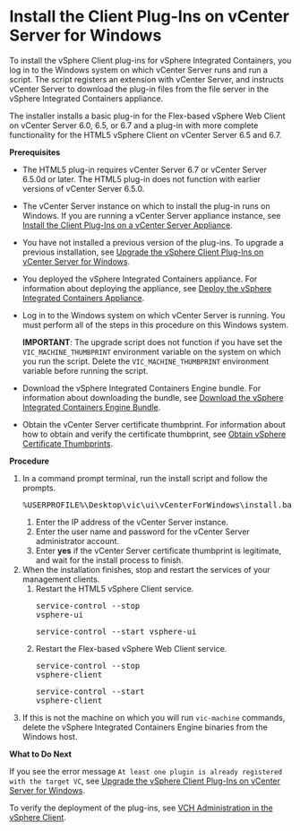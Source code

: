 # Install the Client Plug-Ins on vCenter Server for Windows #

To install the vSphere Client plug-ins for vSphere Integrated Containers, you log in to the Windows system on which vCenter Server runs and run a script. The script registers an extension with vCenter Server, and instructs vCenter Server to download the plug-in files from the file server in the vSphere Integrated Containers appliance.

The installer installs a basic plug-in for the Flex-based vSphere Web Client on vCenter Server 6.0, 6.5, or 6.7 and a plug-in with more complete functionality for the HTML5 vSphere Client on vCenter Server 6.5 and 6.7.

**Prerequisites**

- The HTML5 plug-in requires vCenter Server 6.7 or vCenter Server 6.5.0d or later. The HTML5 plug-in does not function with earlier versions of vCenter Server 6.5.0.
- The vCenter Server instance on which to install the plug-in runs on Windows. If you are running a vCenter Server appliance instance, see [Install the Client Plug-Ins on a vCenter Server Appliance](plugins_vcsa.md).
- You have not installed a previous version of the plug-ins. To upgrade a previous installation, see [Upgrade the vSphere Client Plug-Ins on vCenter Server for Windows](upgrade_h5_plugin_windows.md).
- You deployed the vSphere Integrated Containers appliance. For information about deploying the appliance, see [Deploy the vSphere Integrated Containers Appliance](deploy_vic_appliance.md).
- Log in to the Windows system on which vCenter Server is running. You must perform all of the steps in this procedure on this Windows system.

    **IMPORTANT**: The upgrade script does not function if you have set the `VIC_MACHINE_THUMBPRINT` environment variable on the system on which you run the script. Delete the `VIC_MACHINE_THUMBPRINT` environment variable before running the script.
- Download the vSphere Integrated Containers Engine bundle. For information about downloading the bundle, see [Download the vSphere Integrated Containers Engine Bundle](vic_engine_bundle.md).
- Obtain the vCenter Server certificate thumbprint. For information about how to obtain and verify the certificate thumbprint, see [Obtain vSphere Certificate Thumbprints](obtain_thumbprint.md).

**Procedure**

1. In a command prompt terminal, run the install script and follow the prompts.<pre>%USERPROFILE%\Desktop\vic\ui\vCenterForWindows\install.bat</pre>
	1. Enter the IP address of the vCenter Server instance.
	2. Enter the user name and password for the vCenter Server administrator account.
	3. Enter **yes** if the vCenter Server certificate thumbprint is legitimate, and wait for the install process to finish. 
2. When the installation finishes, stop and restart the services of your management clients.
	1. Restart the HTML5 vSphere Client service.<pre>service-control --stop vsphere-ui</pre><pre>service-control --start vsphere-ui</pre>
	2. Restart the Flex-based vSphere Web Client service.<pre>service-control --stop vsphere-client</pre><pre>service-control --start vsphere-client</pre>
3. If this is not the machine on which you will run `vic-machine` commands, delete the vSphere Integrated Containers Engine binaries from the Windows host.

**What to Do Next**

If you see the error message `At least one plugin is already registered with the target VC`, see [Upgrade the vSphere Client Plug-Ins on vCenter Server for Windows](upgrade_h5_plugin_windows.md).

To verify the deployment of the plug-ins, see [VCH Administration in the vSphere Client](vch_admin_client.md).
